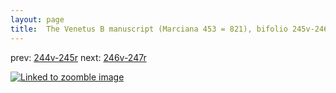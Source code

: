 ```yaml
---
layout: page
title:  The Venetus B manuscript (Marciana 453 = 821), bifolio 245v-246r
---
```


prev: [244v-245r](../244v-245r/) next: [246v-247r](../246v-247r/)



[![Linked to zoomble image](http://www.homermultitext.org/iipsrv?IIIF=/project/homer/pyramidal/deepzoom/hmt/vbbifolio/v1/vb_245v_246r.tif/full/2000,/0/default.jpg)](http://www.homermultitext.org/ict2/?urn=urn:cite2:hmt:vbbifolio.v1:vb_245v_246r)

